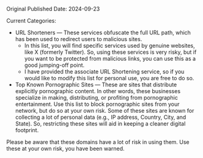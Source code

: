 Original Published Date: 2024-09-23

Current Categories:
 * URL Shorteners — These services obfuscate the full URL path, which has been used to redirect users to malicious sites.
     - In this list, you will find specific services used by genuine websites, like X (formerly Twitter). So, using these services is very risky, but if you want to be protected from malicious links, you can use this as a good jumping-off point.
     - I have provided the associate URL Shortening service, so if you would like to modify this list for personal use, you are free to do so.
 * Top Known Pornographic Sites — These are sites that distribute explicitly pornographic content. In other words, these businesses specialize in making, distributing, or profiting from pornographic entertainment.
     Use this list to block pornographic sites from your network, but do so at your own risk. Some of these sites are known for collecting a lot of personal data (e.g., IP address, Country, City, and State). So, restricting these sites will aid in keeping a cleaner digital footprint.

Please be aware that these domains have a lot of risk in using them. Use these at your own risk, you have been warned.

